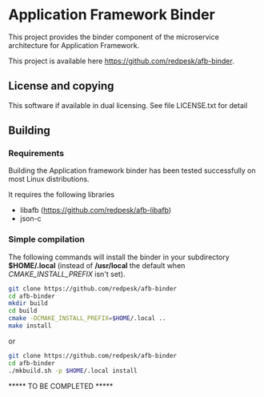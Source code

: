 # Application Framework Binder

This project provides the binder component of the microservice architecture
for Application Framework.

This project is available here <https://github.com/redpesk/afb-binder>.


## License and copying

This software if available in dual licensing. See file LICENSE.txt for detail

## Building

### Requirements

Building the Application framework binder has been tested successfully
on most Linux distributions.

It requires the following libraries

* libafb (<https://github.com/redpesk/afb-libafb>)
* json-c

### Simple compilation

The following commands will install the binder in your subdirectory
**$HOME/.local** (instead of **/usr/local** the default when 
*CMAKE_INSTALL_PREFIX* isn't set).

```sh
git clone https://github.com/redpesk/afb-binder
cd afb-binder
mkdir build
cd build
cmake -DCMAKE_INSTALL_PREFIX=$HOME/.local ..
make install
```

or

```sh
git clone https://github.com/redpesk/afb-binder
cd afb-binder
./mkbuild.sh -p $HOME/.local install
```

***** TO BE COMPLETED *****
